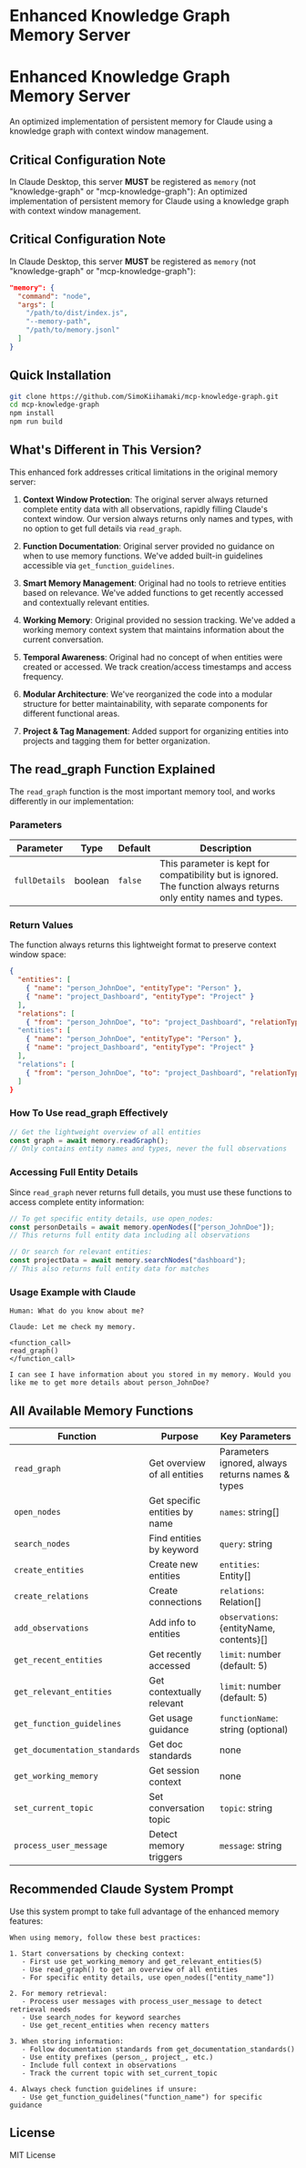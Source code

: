 # Enhanced Knowledge Graph Memory Server
# Enhanced Knowledge Graph Memory Server

An optimized implementation of persistent memory for Claude using a knowledge graph with context window management.

## Critical Configuration Note

In Claude Desktop, this server **MUST** be registered as `memory` (not "knowledge-graph" or "mcp-knowledge-graph"):
An optimized implementation of persistent memory for Claude using a knowledge graph with context window management.

## Critical Configuration Note

In Claude Desktop, this server **MUST** be registered as `memory` (not "knowledge-graph" or "mcp-knowledge-graph"):

```json
"memory": {
  "command": "node",
  "args": [
    "/path/to/dist/index.js",
    "--memory-path", 
    "/path/to/memory.jsonl"
  ]
}
```

## Quick Installation

```bash
git clone https://github.com/SimoKiihamaki/mcp-knowledge-graph.git
cd mcp-knowledge-graph
npm install
npm run build
```

## What's Different in This Version?

This enhanced fork addresses critical limitations in the original memory server:

1. **Context Window Protection**: The original server always returned complete entity data with all observations, rapidly filling Claude's context window. Our version always returns only names and types, with no option to get full details via `read_graph`.

2. **Function Documentation**: Original server provided no guidance on when to use memory functions. We've added built-in guidelines accessible via `get_function_guidelines`.

3. **Smart Memory Management**: Original had no tools to retrieve entities based on relevance. We've added functions to get recently accessed and contextually relevant entities.

4. **Working Memory**: Original provided no session tracking. We've added a working memory context system that maintains information about the current conversation.

5. **Temporal Awareness**: Original had no concept of when entities were created or accessed. We track creation/access timestamps and access frequency.

6. **Modular Architecture**: We've reorganized the code into a modular structure for better maintainability, with separate components for different functional areas.

7. **Project & Tag Management**: Added support for organizing entities into projects and tagging them for better organization.

## The read_graph Function Explained

The `read_graph` function is the most important memory tool, and works differently in our implementation:

### Parameters

| Parameter | Type | Default | Description |
|-----------|------|---------|-------------|
| `fullDetails` | boolean | `false` | This parameter is kept for compatibility but is ignored. The function always returns only entity names and types. |

### Return Values

The function always returns this lightweight format to preserve context window space:

```json
{
  "entities": [
    { "name": "person_JohnDoe", "entityType": "Person" },
    { "name": "project_Dashboard", "entityType": "Project" }
  ],
  "relations": [
    { "from": "person_JohnDoe", "to": "project_Dashboard", "relationType": "manages" }
  "entities": [
    { "name": "person_JohnDoe", "entityType": "Person" },
    { "name": "project_Dashboard", "entityType": "Project" }
  ],
  "relations": [
    { "from": "person_JohnDoe", "to": "project_Dashboard", "relationType": "manages" }
  ]
}
```

### How To Use read_graph Effectively

```javascript
// Get the lightweight overview of all entities
const graph = await memory.readGraph();
// Only contains entity names and types, never the full observations
```

### Accessing Full Entity Details

Since `read_graph` never returns full details, you must use these functions to access complete entity information:

```javascript
// To get specific entity details, use open_nodes:
const personDetails = await memory.openNodes(["person_JohnDoe"]);
// This returns full entity data including all observations

// Or search for relevant entities:
const projectData = await memory.searchNodes("dashboard");
// This also returns full entity data for matches
```

### Usage Example with Claude

```
Human: What do you know about me?

Claude: Let me check my memory.

<function_call>
read_graph()
</function_call>

I can see I have information about you stored in my memory. Would you like me to get more details about person_JohnDoe?
```

## All Available Memory Functions

| Function | Purpose | Key Parameters |
|----------|---------|----------------|
| `read_graph` | Get overview of all entities | Parameters ignored, always returns names & types |
| `open_nodes` | Get specific entities by name | `names`: string[] |
| `search_nodes` | Find entities by keyword | `query`: string |
| `create_entities` | Create new entities | `entities`: Entity[] |
| `create_relations` | Create connections | `relations`: Relation[] |
| `add_observations` | Add info to entities | `observations`: {entityName, contents}[] |
| `get_recent_entities` | Get recently accessed | `limit`: number (default: 5) |
| `get_relevant_entities` | Get contextually relevant | `limit`: number (default: 5) |
| `get_function_guidelines` | Get usage guidance | `functionName`: string (optional) |
| `get_documentation_standards` | Get doc standards | none |
| `get_working_memory` | Get session context | none |
| `set_current_topic` | Set conversation topic | `topic`: string |
| `process_user_message` | Detect memory triggers | `message`: string |

## Recommended Claude System Prompt

Use this system prompt to take full advantage of the enhanced memory features:

```
When using memory, follow these best practices:

1. Start conversations by checking context:
   - First use get_working_memory and get_relevant_entities(5)
   - Use read_graph() to get an overview of all entities
   - For specific entity details, use open_nodes(["entity_name"])

2. For memory retrieval:
   - Process user messages with process_user_message to detect retrieval needs
   - Use search_nodes for keyword searches
   - Use get_recent_entities when recency matters

3. When storing information:
   - Follow documentation standards from get_documentation_standards()
   - Use entity prefixes (person_, project_, etc.)
   - Include full context in observations
   - Track the current topic with set_current_topic

4. Always check function guidelines if unsure:
   - Use get_function_guidelines("function_name") for specific guidance
```

## License

MIT License